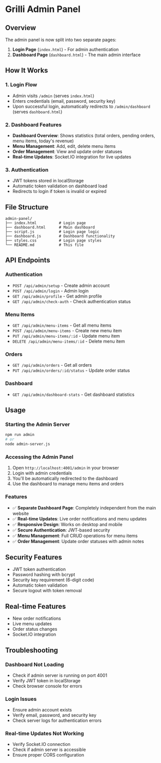 # Grilli Admin Panel

## Overview
The admin panel is now split into two separate pages:
1. **Login Page** (`index.html`) - For admin authentication
2. **Dashboard Page** (`dashboard.html`) - The main admin interface

## How It Works

### 1. Login Flow
- Admin visits `/admin` (serves `index.html`)
- Enters credentials (email, password, security key)
- Upon successful login, automatically redirects to `/admin/dashboard` (serves `dashboard.html`)

### 2. Dashboard Features
- **Dashboard Overview**: Shows statistics (total orders, pending orders, menu items, today's revenue)
- **Menu Management**: Add, edit, delete menu items
- **Order Management**: View and update order statuses
- **Real-time Updates**: Socket.IO integration for live updates

### 3. Authentication
- JWT tokens stored in localStorage
- Automatic token validation on dashboard load
- Redirects to login if token is invalid or expired

## File Structure
```
admin-panel/
├── index.html          # Login page
├── dashboard.html      # Main dashboard
├── script.js           # Login page logic
├── dashboard.js        # Dashboard functionality
├── styles.css          # Login page styles
└── README.md           # This file
```

## API Endpoints

### Authentication
- `POST /api/admin/setup` - Create admin account
- `POST /api/admin/login` - Admin login
- `GET /api/admin/profile` - Get admin profile
- `GET /api/admin/check-auth` - Check authentication status

### Menu Items
- `GET /api/admin/menu-items` - Get all menu items
- `POST /api/admin/menu-items` - Create new menu item
- `PUT /api/admin/menu-items/:id` - Update menu item
- `DELETE /api/admin/menu-items/:id` - Delete menu item

### Orders
- `GET /api/admin/orders` - Get all orders
- `PUT /api/admin/orders/:id/status` - Update order status

### Dashboard
- `GET /api/admin/dashboard-stats` - Get dashboard statistics

## Usage

### Starting the Admin Server
```bash
npm run admin
# or
node admin-server.js
```

### Accessing the Admin Panel
1. Open `http://localhost:4001/admin` in your browser
2. Login with admin credentials
3. You'll be automatically redirected to the dashboard
4. Use the dashboard to manage menu items and orders

### Features
- ✅ **Separate Dashboard Page**: Completely independent from the main website
- ✅ **Real-time Updates**: Live order notifications and menu updates
- ✅ **Responsive Design**: Works on desktop and mobile
- ✅ **Secure Authentication**: JWT-based security
- ✅ **Menu Management**: Full CRUD operations for menu items
- ✅ **Order Management**: Update order statuses with admin notes

## Security Features
- JWT token authentication
- Password hashing with bcrypt
- Security key requirement (6-digit code)
- Automatic token validation
- Secure logout with token removal

## Real-time Features
- New order notifications
- Live menu updates
- Order status changes
- Socket.IO integration

## Troubleshooting

### Dashboard Not Loading
- Check if admin server is running on port 4001
- Verify JWT token in localStorage
- Check browser console for errors

### Login Issues
- Ensure admin account exists
- Verify email, password, and security key
- Check server logs for authentication errors

### Real-time Updates Not Working
- Verify Socket.IO connection
- Check if admin server is accessible
- Ensure proper CORS configuration
